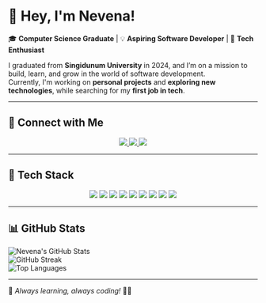 # 💖 Hey, I'm Nevena!  

🎓 **Computer Science Graduate** | 💡 **Aspiring Software Developer** | 🚀 **Tech Enthusiast**  

I graduated from **Singidunum University** in 2024, and I’m on a mission to build, learn, and grow in the world of software development.  
Currently, I'm working on **personal projects** and **exploring new technologies**, while searching for my **first job in tech**.  

---

## 🌸 Connect with Me  
<p align="center">
  <a href="https://instagram.com/nevenamitic__">
    <img src="https://img.shields.io/badge/-Instagram-ff69b4?logo=instagram&logoColor=white" />
  </a>
  <a href="https://www.linkedin.com/in/nevena-mitic-0733a7191/">
    <img src="https://img.shields.io/badge/-LinkedIn-8a2be2?logo=linkedin&logoColor=white" />
  </a>
  <a href="mailto:nevenamitic886@gmail.com">
    <img src="https://img.shields.io/badge/-Email-f06292?logo=gmail&logoColor=white" />
  </a>
</p>

---

## 🎨 Tech Stack  
<p align="center">
  <img src="https://img.shields.io/badge/-Java-f06292?style=for-the-badge&logo=openjdk&logoColor=white" />
  <img src="https://img.shields.io/badge/-JavaScript-ff69b4?style=for-the-badge&logo=javascript&logoColor=white" />
  <img src="https://img.shields.io/badge/-TypeScript-8a2be2?style=for-the-badge&logo=typescript&logoColor=white" />
  <img src="https://img.shields.io/badge/-React-db7093?style=for-the-badge&logo=react&logoColor=white" />
  <img src="https://img.shields.io/badge/-Next.js-ff66b2?style=for-the-badge&logo=next.js&logoColor=white" />
  <img src="https://img.shields.io/badge/-TailwindCSS-8a2be2?style=for-the-badge&logo=tailwind-css&logoColor=white" />
  <img src="https://img.shields.io/badge/-MongoDB-f06292?style=for-the-badge&logo=mongodb&logoColor=white" />
  <img src="https://img.shields.io/badge/-Firebase-ff69b4?style=for-the-badge&logo=firebase&logoColor=white" />
  <img src="https://img.shields.io/badge/-Git-8a2be2?style=for-the-badge&logo=git&logoColor=white" />
</p>

---

## 📊 GitHub Stats  
![Nevena's GitHub Stats](https://github-readme-stats.vercel.app/api?username=NevenaMitic&theme=radical&hide_border=false&include_all_commits=false&count_private=false)  
![GitHub Streak](https://github-readme-streak-stats.herokuapp.com/?user=NevenaMitic&theme=radical&hide_border=false)  
![Top Languages](https://github-readme-stats.vercel.app/api/top-langs/?username=NevenaMitic&theme=radical&hide_border=false&layout=compact)  

---

🌟 *Always learning, always coding!* 💜✨  

